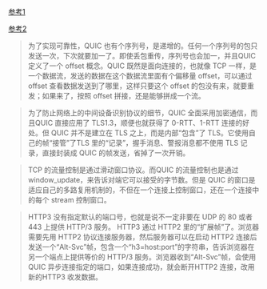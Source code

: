 [参考1](https://blog.csdn.net/weixin_45583158/article/details/106132325?ops_request_misc=%257B%2522request%255Fid%2522%253A%2522165839094116782350812518%2522%252C%2522scm%2522%253A%252220140713.130102334..%2522%257D&request_id=165839094116782350812518&biz_id=0&utm_medium=distribute.pc_search_result.none-task-blog-2~all~sobaiduend~default-4-106132325-null-null.142^v33^new_blog_pos_by_title,185^v2^control&utm_term=http3&spm=1018.2226.3001.4187)

[参考2](https://zhuanlan.zhihu.com/p/431672713)

> 为了实现可靠性，QUIC 也有个序列号，是递增的。任何一个序列号的包只发送一次，下次就要加一了。即使丢包重传，序列号也会加一，并且QUIC 定义了一个 offset 概念。QUIC 既然是面向连接的，也就像 TCP 一样，是一个数据流，发送的数据在这个数据流里面有个偏移量 offset，可以通过 offset 查看数据发送到了哪里，这样只要这个 offset 的包没有来，就要重发；如果来了，按照 offset 拼接，还是能够拼成一个流。

> 为了防止网络上的中间设备识别协议的细节，QUIC 全面采用加密通信，而且QUIC 直接应用了 TLS1.3，顺便也就获得了 0-RTT、1-RTT 连接的好处。但 QUIC 并不是建立在 TLS 之上，而是内部“包含”了 TLS。它使用自己的帧“接管”了TLS 里的“记录”，握手消息、警报消息都不使用 TLS 记录，直接封装成 QUIC 的帧发送，省掉了一次开销。

> TCP 的流量控制是通过滑动窗口协议。而QUIC 的流量控制也是通过 window_update，来告诉对端它可以接受的字节数。但是 QUIC 的窗口是适应自己的多路复用机制的，不但在一个连接上控制窗口，还在一个连接中的每个 stream 控制窗口。

> HTTP3 没有指定默认的端口号，也就是说不一定非要在 UDP 的 80 或者 443 上提供 HTTP/3 服务。
> HTTP3 通过 HTTP2 里的“扩展帧”了。浏览器需要先用 HTTP2 协议连接服务器，然后服务器可以在启动 HTTP2 连接后发送一个“Alt-Svc”帧，包含一个“h3=host:port”的字符串，告诉浏览器在另一个端点上提供等价的 HTTP/3 服务。浏览器收到“Alt-Svc”帧，会使用 QUIC 异步连接指定的端口，如果连接成功，就会断开HTTP2 连接，改用新的HTTP3 收发数据。